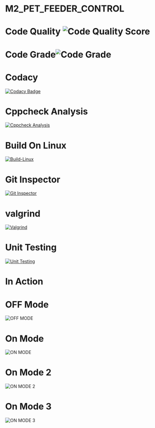 # M2_PET_FEEDER_CONTROL
# Code Quality ![Code Quality Score](https://api.codiga.io/project/32882/score/svg)
# Code Grade![Code Grade](https://api.codiga.io/project/32882/status/svg)
# Codacy 
[![Codacy Badge](https://app.codacy.com/project/badge/Grade/49bdb6cf498f4419b789ac681d2157e8)](https://www.codacy.com/gh/Gayathri-karthikeyan/M2_PET_FEEDER_CONTROL/dashboard?utm_source=github.com&amp;utm_medium=referral&amp;utm_content=Gayathri-karthikeyan/M2_PET_FEEDER_CONTROL&amp;utm_campaign=Badge_Grade)
# Cppcheck Analysis
[![Cppcheck Analysis](https://github.com/Gayathri-karthikeyan/M2_PET_FEEDER_CONTROL/actions/workflows/cppcheck.yml/badge.svg)](https://github.com/Gayathri-karthikeyan/M2_PET_FEEDER_CONTROL/actions/workflows/cppcheck.yml)
# Build On Linux
[![Build-Linux](https://github.com/Gayathri-karthikeyan/M2_PET_FEEDER_CONTROL/actions/workflows/linux.yml/badge.svg)](https://github.com/Gayathri-karthikeyan/M2_PET_FEEDER_CONTROL/actions/workflows/linux.yml)
# Git Inspector
[![Git Inspector](https://github.com/Gayathri-karthikeyan/M2_PET_FEEDER_CONTROL/actions/workflows/git.yml/badge.svg)](https://github.com/Gayathri-karthikeyan/M2_PET_FEEDER_CONTROL/actions/workflows/git.yml)
# valgrind
[![Valgrind](https://github.com/Gayathri-karthikeyan/M2_PET_FEEDER_CONTROL/actions/workflows/valgrind.yml/badge.svg)](https://github.com/Gayathri-karthikeyan/M2_PET_FEEDER_CONTROL/actions/workflows/valgrind.yml)
# Unit Testing
[![Unit Testing](https://github.com/Gayathri-karthikeyan/M2_PET_FEEDER_CONTROL/actions/workflows/unit_testing.yml/badge.svg)](https://github.com/Gayathri-karthikeyan/M2_PET_FEEDER_CONTROL/actions/workflows/unit_testing.yml)
# In Action
# OFF Mode
![OFF MODE](https://user-images.githubusercontent.com/92981586/164406363-367b1a87-6c00-4735-846e-26a0d32af268.png)
# On Mode
![ON MODE](https://user-images.githubusercontent.com/92981586/164406449-daba66aa-e56f-4b1e-b21b-1fdf79077dae.png)
# On Mode 2
![ON MODE 2](https://user-images.githubusercontent.com/92981586/164406556-e95fdc59-fdab-410d-9b00-d05b0a3c5ec0.png)
# On Mode 3
![ON MODE 3](https://user-images.githubusercontent.com/92981586/164406609-da36a5bd-b4da-461b-8a74-ad7428a2e476.png)
